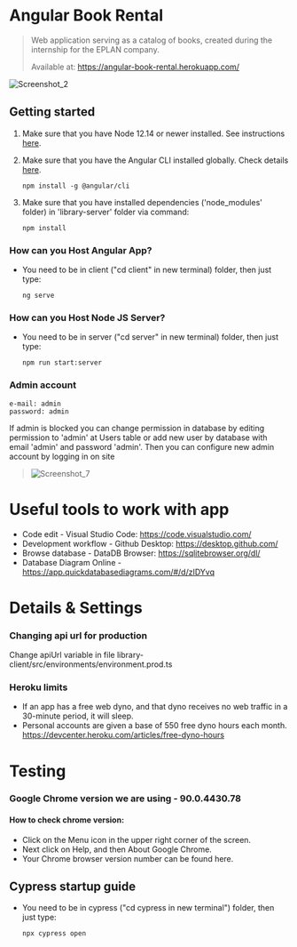 # Angular Book Rental
> Web application serving as a catalog of books, created during the internship for the EPLAN company. 
> 
> Available at: https://angular-book-rental.herokuapp.com/ 


![Screenshot_2]()









## Getting started
1. Make sure that you have Node 12.14 or newer installed. See instructions [here](https://nodejs.org/en/).

2. Make sure that you have the Angular CLI installed globally. Check details [here](https://angular.io/cli).
    ```
    npm install -g @angular/cli
    ```
3. Make sure that you have installed dependencies ('node_modules' folder) in 'library-server' folder via command:
    ```
    npm install
    ```


### How can you Host Angular App?
* You need to be in client ("cd client" in new terminal) folder, then just type:

    ```
    ng serve
    ```

### How can you Host Node JS Server?
* You need to be in server ("cd server" in new terminal) folder, then just type:

    ```
    npm run start:server
    ```
### Admin account
    e-mail: admin
    password: admin
 If admin is blocked you can change permission in database by editing permission to 'admin'
 at Users table or add new user by database with email 'admin' and password 'admin'.
 Then you can configure new admin account by logging in on site
> ![Screenshot_7](https://user-images.githubusercontent.com/58706334/118716546-3c4e5780-b825-11eb-9094-4fcebbc54f99.jpg)






# Useful tools to work with app
- Code edit - Visual Studio Code: https://code.visualstudio.com/
- Development workflow - Github Desktop: https://desktop.github.com/
- Browse database - DataDB Browser: https://sqlitebrowser.org/dl/
- Database Diagram Online - https://app.quickdatabasediagrams.com/#/d/zIDYvq

# Details & Settings

### Changing api url for production
Change apiUrl variable in file library-client/src/environments/environment.prod.ts

### Heroku limits
- If an app has a free web dyno, and that dyno receives no web traffic in a 30-minute period, it will sleep.
- Personal accounts are given a base of 550 free dyno hours each month.
https://devcenter.heroku.com/articles/free-dyno-hours

# Testing
### Google Chrome version we are using - 90.0.4430.78
####   How to check chrome version:
 - Click on the Menu icon in the upper right corner of the screen.
 - Next click on Help, and then About Google Chrome.
 - Your Chrome browser version number can be found here.

## Cypress startup guide
* You need to be in cypress ("cd cypress in new terminal") folder, then just type:

    ```
    npx cypress open
    ```
